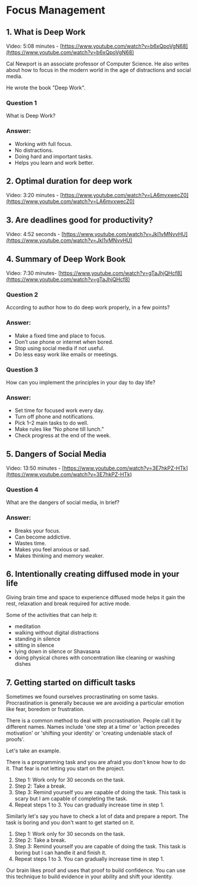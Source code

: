# Focus Management

## 1. What is Deep Work
Video: 5:08 minutes - [https://www.youtube.com/watch?v=b6xQpoVgN68](https://www.youtube.com/watch?v=b6xQpoVgN68)

Cal Newport is an associate professor of Computer Science. He also writes about how to focus in the modern world in the age of distractions and social media.

He wrote the book "Deep Work".

### Question 1
What is Deep Work?

### Answer:

- Working with full focus.
- No distractions.
- Doing hard and important tasks.
- Helps you learn and work better.

## 2. Optimal duration for deep work
Video: 3:20 minutes - [https://www.youtube.com/watch?v=LA6mvxwecZ0](https://www.youtube.com/watch?v=LA6mvxwecZ0)

## 3. Are deadlines good for productivity?
Video: 4:52 seconds - [https://www.youtube.com/watch?v=Jkl1vMNvvHU](https://www.youtube.com/watch?v=Jkl1vMNvvHU)

## 4. Summary of Deep Work Book

Video: 7:30 minutes- [https://www.youtube.com/watch?v=gTaJhjQHcf8](https://www.youtube.com/watch?v=gTaJhjQHcf8)

### Question 2
According to author how to do deep work properly, in a few points?

### Answer:

- Make a fixed time and place to focus.
- Don’t use phone or internet when bored.
- Stop using social media if not useful.
- Do less easy work like emails or meetings.

### Question 3
How can you implement the principles in your day to day life?

### Answer:

- Set time for focused work every day.
- Turn off phone and notifications.
- Pick 1–2 main tasks to do well.
- Make rules like “No phone till lunch.”
- Check progress at the end of the week.

## 5. Dangers of Social Media
Video: 13:50 minutes - [https://www.youtube.com/watch?v=3E7hkPZ-HTk](https://www.youtube.com/watch?v=3E7hkPZ-HTk)

### Question 4
What are the dangers of social media, in brief?

### Answer:

- Breaks your focus.
- Can become addictive.
- Wastes time.
- Makes you feel anxious or sad.
- Makes thinking and memory weaker.

## 6. Intentionally creating diffused mode in your life

Giving brain time and space to experience diffused mode helps it gain the rest, relaxation and break required for active mode.

Some of the activities that can help it:
* meditation
* walking without digital distractions
* standing in silence
* sitting in silence
* lying down in silence or Shavasana
* doing physical chores with concentration like cleaning or washing dishes

## 7. Getting started on difficult tasks

Sometimes we found ourselves procrastinating on some tasks. Procrastination is generally because we are avoiding a particular emotion like fear, boredom or frustration.

There is a common method to deal with procrastination. People call it by different names. Names include 'one step at a time' or 'action precedes motivation' or 'shifting your identity' or 'creating undeniable stack of proofs'.

Let's take an example.

There is a programming task and you are afraid you don't know how to do it. That fear is not letting you start on the project.

1. Step 1: Work only for 30 seconds on the task.
2. Step 2: Take a break.
3. Step 3: Remind yourself you are capable of doing the task. This task is scary but I am capable of completing the task.
4. Repeat steps 1 to 3. You can gradually increase time in step 1.

Similarly let's say you have to check a lot of data and prepare a report. The task is boring and you don't want to get started on it.

1. Step 1: Work only for 30 seconds on the task.
2. Step 2: Take a break.
3. Step 3: Remind yourself you are capable of doing the task. This task is boring but I can handle it and finish it.
4. Repeat steps 1 to 3. You can gradually increase time in step 1.

Our brain likes proof and uses that proof to build confidence. You can use this technique to build evidence in your ability and shift your identity.